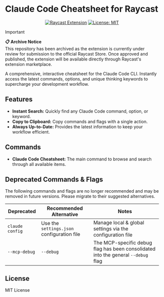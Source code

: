 # Claude Code Cheatsheet for Raycast

<div align="center">
  <a href="https://raycast.com/extensions"><img src="https://img.shields.io/badge/Raycast-Extension-orange?logo=raycast&logoColor=white" alt="Raycast Extension"></a>
  <a href="https://opensource.org/licenses/MIT"><img src="https://img.shields.io/badge/License-MIT-yellow.svg" alt="License: MIT"></a>
</div>

> [!IMPORTANT]  
> **📋 Archive Notice**  
> This repository has been archived as the extension is currently under review for submission to the official Raycast Store. Once approved and published, the extension will be available directly through Raycast's extension marketplace.

A comprehensive, interactive cheatsheet for the Claude Code CLI. Instantly access the latest commands, options, and unique thinking keywords to supercharge your development workflow.

## Features

- **Instant Search:** Quickly find any Claude Code command, option, or keyword.
- **Copy to Clipboard:** Copy commands and flags with a single action.
- **Always Up-to-Date:** Provides the latest information to keep your workflow efficient.

## Commands

- **Claude Code Cheatsheet:** The main command to browse and search through all available items.

## Deprecated Commands & Flags

The following commands and flags are no longer recommended and may be removed in future versions. Please migrate to their suggested alternatives.

| Deprecated | Recommended Alternative | Notes |
|------------|------------------------|-------|
| `claude config` | Use the `settings.json` configuration file | Manage local & global settings via the configuration file |
| `--mcp-debug` | `--debug` | The MCP-specific debug flag has been consolidated into the general `--debug` flag |

## License

MIT License
